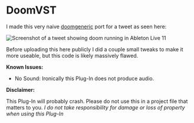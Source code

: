 # DoomVST

I made this very naive [doomgeneric]("https://github.com/ozkl/doomgeneric") port for a tweet as seen here:

![Screenshot of a tweet showing doom running in Ableton Live 11](https://github.com/directmusic/DoomVST/blob/main/tweet.png)

Before uploading this here publicly I did a couple small tweaks to make it more useable, but this code is likely massively flawed.

**Known Issues:**

* No Sound: Ironically this Plug-In does not produce audio.

**Disclaimer:**

This Plug-In will probably crash. Please do not use this in a project file that matters to you. 
*I do not take responsibility for damage or loss of property when using this Plug-In*
